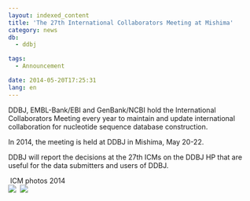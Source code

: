 ```yaml
---
layout: indexed_content
title: 'The 27th International Collaborators Meeting at Mishima'
category: news
db:
  - ddbj

tags:
  - Announcement

date: 2014-05-20T17:25:31
lang: en
---
```


<p>DDBJ, EMBL-Bank/EBI and GenBank/NCBI hold the International Collaborators Meeting every year to maintain and update international collaboration for nucleotide sequence database construction.</p>

<p>In 2014, the meeting is held at DDBJ in Mishima, May 20-22.</p>

<p>DDBJ will report the decisions at the 27th ICMs on the DDBJ HP that are useful for the data submitters and users of DDBJ.</p>

<p><span class="icon_square"> ICM photos 2014</span><br><a href="/images/news/ICM2014-01.jpg" class="fancybox"><img src="/images/news/ICM2014-01s.jpg"></a>  <a href="/images/news/ICM2014-02.jpg" class="fancybox"><img src="/images/news/ICM2014-02s.jpg"></a></p>
